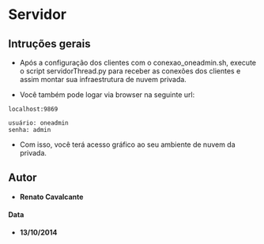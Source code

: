 

# Servidor

## Intruções gerais

* Após a configuração dos clientes com o conexao_oneadmin.sh, execute o script servidorThread.py para receber as conexões dos clientes e assim montar sua infraestrutura de nuvem privada.

* Você também pode logar via browser na seguinte url: 

```
localhost:9869

usuário: oneadmin
senha: admin
```

* Com isso, você terá acesso gráfico ao seu ambiente de nuvem da privada. 


## Autor

* **Renato Cavalcante**

#### Data
* **13/10/2014**



